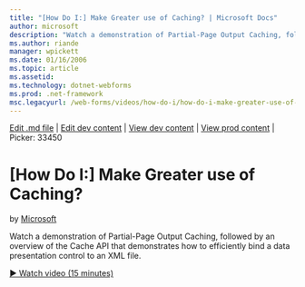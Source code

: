 ```yaml
---
title: "[How Do I:] Make Greater use of Caching? | Microsoft Docs"
author: microsoft
description: "Watch a demonstration of Partial-Page Output Caching, followed by an overview of the Cache API that demonstrates how to efficiently bind a data presentation..."
ms.author: riande
manager: wpickett
ms.date: 01/16/2006
ms.topic: article
ms.assetid: 
ms.technology: dotnet-webforms
ms.prod: .net-framework
msc.legacyurl: /web-forms/videos/how-do-i/how-do-i-make-greater-use-of-caching
---
```

[Edit .md file](C:\Projects\msc\dev\Msc.Www\Web.ASP\App_Data\github\web-forms\videos\how-do-i\how-do-i-make-greater-use-of-caching.md) | [Edit dev content](http://www.aspdev.net/umbraco#/content/content/edit/26427) | [View dev content](http://docs.aspdev.net/tutorials/web-forms/videos/how-do-i/how-do-i-make-greater-use-of-caching.html) | [View prod content](http://www.asp.net/web-forms/videos/how-do-i/how-do-i-make-greater-use-of-caching) | Picker: 33450

[How Do I:] Make Greater use of Caching?
====================
by [Microsoft](https://github.com/microsoft)

Watch a demonstration of Partial-Page Output Caching, followed by an overview of the Cache API that demonstrates how to efficiently bind a data presentation control to an XML file.

[&#9654; Watch video (15 minutes)](https://channel9.msdn.com/Blogs/ASP-NET-Site-Videos/how-do-i-make-greater-use-of-caching)